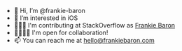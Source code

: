 - 👋 Hi, I’m @frankie-baron
- 👀 I’m interested in iOS 
- 🧑🏻‍💻 I'm contributing at StackOverflow as [Frankie Baron](https://stackoverflow.com/users/22907942/frankie-baron)
- 🫱🏿‍🫲🏻 I'm open for collaboration!
- 📫 You can reach me at hello@frankiebaron.com


<!---
frankie-baron/frankie-baron is a ✨ special ✨ repository because its `README.md` (this file) appears on your GitHub profile.
You can click the Preview link to take a look at your changes.
--->

